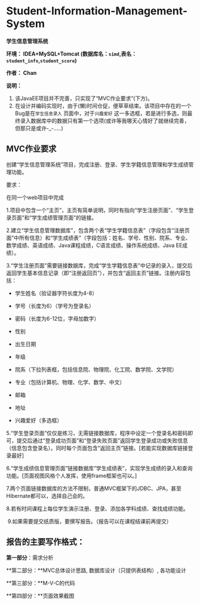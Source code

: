 # Student-Information-Management-System

**学生信息管理系统**

**环境： IDEA+MySQL+Tomcat (数据库名：`simd`,表名：`student_info`,`student_score`)**

**作者： Chan**

**说明：**

1. 该JavaEE项目并不完善，只实现了“MVC作业要求”(下方)。
2. 在设计并编码实现时，由于(懒)时间仓促，便草草结束。该项目中存在的一个Bug是在`学生信息录入` 页面中，对于`兴趣爱好` 这一多选框，若是进行多选，则最终录入数据库中的数据只有第一个选项(或许等我哪天心情好了就继续完善，但那只是或许-_-.....)



## MVC作业要求

创建“学生信息管理系统”项目，完成注册、登录、学生学籍信息管理和学生成绩管理功能。

要求：

 在同一个web项目中完成

​	1.项目中包含一个“主页”，主页有简单说明，同时有指向“学生注册页面”、“学生登录页面”和“学生成绩管理页面”的链接。

​	2.建立“学生信息管理数据库”，包含两个表“学生学籍信息表”（字段包含“注册页面”中所有信息）和“学生成绩表”（字段包括：姓名、学号、性别、院系、专业、数学成绩、英语成绩、Java课程成绩，C语言成绩、操作系统成绩、Java EE成绩）。

​	3.“学生注册页面”需要链接数据库，完成“学生学籍信息表”中记录的录入，提交后返回学生基本信息记录（即“注册返回页”），并包含“返回主页”链接。注册内容包括：

* 学生姓名（验证器字符长度为4-8）


* 学号（长度为6）（学号为登录名）
* 密码（长度为6-12位，字母加数字）
* 性别
* 出生日期
* 年级
* 院系（下拉列表框，包括信息院、物理院、化工院、数学院、文学院）
* 专业（包括计算机、物理、化学、数学、中文）
* 邮箱
* 地址
* 兴趣爱好（多选框）

​	5.“学生登录页面”仅仅是练习，无需链接数据库，程序中设定一个登录名和密码即可，提交后通过“登录成功页面”和“登录失败页面”返回学生登录成功或失败信息（信息包含登录名）。同时每个页面包含“返回主页”链接。[若能实现数据库链接登录最好]

​	6.“学生成绩信息管理页面”链接数据库“学生成绩表”，实现学生成绩的录入和查询功能。[页面视图风格个人发挥，使用frame框架也可以。]

​	7.两个页面链接数据库的方法不限制，普通MVC框架下的JDBC、JPA，甚至Hibernate都可以，选择自己会的。

​	8.若有时间课程上每位学生演示注册、登录、添加各学科成绩、查找成绩功能。

​	9.如果需要提交纸质版，要撰写报告。（报告可以在课程结课前再提交）

## 报告的主要写作格式：

 **第一部分**：需求分析

**第二部分：**MVC总体设计思路, 数据库设计（只提供表结构）, 各功能设计

**第三部分：**M-V-C的代码

**第四部分：**页面效果截图

 

 